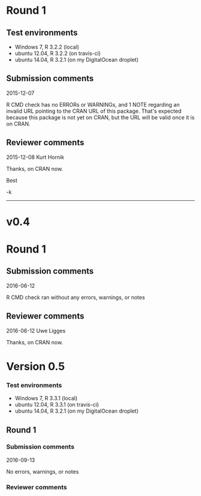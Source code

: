 # Round 1

## Test environments

* Windows 7, R 3.2.2 (local)
* ubuntu 12.04, R 3.2.2 (on travis-ci)
* ubuntu 14.04, R 3.2.1 (on my DigitalOcean droplet)

## Submission comments

2015-12-07

R CMD check has no ERRORs or WARNINGs, and 1 NOTE regarding an invalid URL pointing to the CRAN URL of this package. That's expected because this package is not yet on CRAN, but the URL will be valid once it is on CRAN.
  

## Reviewer comments

2015-12-08 Kurt Hornik

Thanks, on CRAN now.

Best

-k


---

# v0.4

# Round 1

## Submission comments

2016-06-12

R CMD check ran without any errors, warnings, or notes
  

## Reviewer comments

2016-06-12 Uwe Ligges

Thanks, on CRAN now.

# Version 0.5

### Test environments

* Windows 7, R 3.3.1 (local)
* ubuntu 12.04, R 3.3.1 (on travis-ci)
* ubuntu 14.04, R 3.2.1 (on my DigitalOcean droplet)

## Round 1

### Submission comments

2016-09-13

No errors, warnings, or notes

### Reviewer comments
